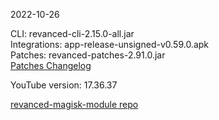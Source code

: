 2022-10-26
  
CLI: revanced-cli-2.15.0-all.jar  
Integrations: app-release-unsigned-v0.59.0.apk  
Patches: revanced-patches-2.91.0.jar  
[Patches Changelog](https://github.com/revanced/revanced-patches/releases/tag/v2.91.0)  

YouTube version: 17.36.37  

[revanced-magisk-module repo](https://github.com/j-hc/revanced-magisk-module)
